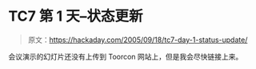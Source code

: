 # TC7 第 1 天–状态更新

> 原文：<https://hackaday.com/2005/09/18/tc7-day-1-status-update/>

会议演示的幻灯片还没有上传到 Toorcon 网站上，但是我会尽快链接上来。